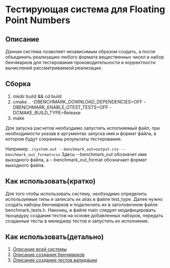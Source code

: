 # Тестирующая система для Floating Point Numbers
## Описание 
Данная система позволяет независимым образом создать, а после объединить реализацию любого формата вещественных чисел и набор бенчмарков для тестирования производительности и корректности вычислений рассматриваемой реализации.
## Сборка
1) mkdir build && cd build
2) cmake .. -DBENCHMARK_DOWNLOAD_DEPENDENCIES=OFF -DBENCHMARK_ENABLE_GTEST_TESTS=OFF -DCMAKE_BUILD_TYPE=Release
3) make

Для запуска расчетов необходимо запустить исполняемый файл, при необходимости указав в аргументах запуска имя и формат файла, в котором будут сохранены результаты тестирования.

Например
```./system.out --benchmark_out=output.csv --benchmark_out_format=csv```
Здесь --benchmark_out обозначет имя выходного файла, а --benchmark_out_format обозначает формат выходного файла.
## Как использовать(кратко)
Для того чтобы использовать систему, необходимо определить используемые типы и записать их alias в файле test_type. Далее нужно создать наборы бенчмарков и подключить их в заголовочном файле benchmark_tests.h. Наконец, в файле main следует модифицировать процедуру создания тестов на основе добавленных наборов, передать созданные тесты в менеджер тестов и запустить их исполнение.
## Как использовать(детально)
1) [Описание всей системы](https://github.com/ivlaryushkin/fp_testsystem/wiki/%D0%9E%D0%BF%D0%B8%D1%81%D0%B0%D0%BD%D0%B8%D0%B5-%D1%80%D0%B0%D0%B1%D0%BE%D1%82%D1%8B-%D1%81%D0%B8%D1%81%D1%82%D0%B5%D0%BC%D1%8B)
2) [Описание создания бенчмарков](https://github.com/ivlaryushkin/fp_testsystem/wiki/%D0%9E%D0%BF%D0%B8%D1%81%D0%B0%D0%BD%D0%B8%D0%B5-%D1%81%D0%BE%D0%B7%D0%B4%D0%B0%D0%BD%D0%B8%D1%8F-%D0%B1%D0%B5%D0%BD%D1%87%D0%BC%D0%B0%D1%80%D0%BA%D0%BE%D0%B2)
3) [Описание создание тестов валидации](https://github.com/ivlaryushkin/fp_testsystem/wiki/%D0%9E%D0%BF%D0%B8%D1%81%D0%B0%D0%BD%D0%B8%D0%B5-%D1%80%D0%B0%D0%B1%D0%BE%D1%82%D1%8B-%D1%82%D0%B5%D1%81%D1%82%D0%BE%D0%B2-%D0%B2%D0%B0%D0%BB%D0%B8%D0%B4%D0%B0%D1%86%D0%B8%D0%B8)

